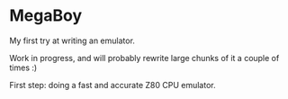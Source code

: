 # MegaBoy

My first try at writing an emulator. 

Work in progress, and will probably rewrite large chunks of it a couple of times :)

First step: doing a fast and accurate Z80 CPU emulator.

